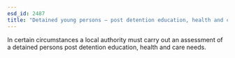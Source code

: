 ```yaml
---
esd_id: 2487
title: "Detained young persons – post detention education, health and care needs"
---
```


In certain circumstances a local authority must carry out an assessment of a detained persons post detention education, health and care needs.

